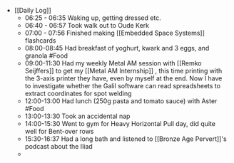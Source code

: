 - [[Daily Log]]
	- 06:25 - 06:35 Waking up, getting dressed etc.
	- 06:40 - 06:57 Took walk out to Oude Kerk
	- 07:00 - 07:56 Finished making [[Embedded Space Systems]] flashcards
	- 08:00-08:45 Had breakfast of yoghurt, kwark and 3 eggs, and granola #Food
	- 09:00-11:30 Had my weekly Metal AM session with [[Remko Seijffers]] to get my [[Metal AM Internship]] , this time printing with the 3-axis printer they have, even by myself at the end. Now I have to investigate whether the Galil software can read spreadsheets to extract coordinates for spot welding
	- 12:00-13:00 Had lunch (250g pasta and tomato sauce) with Aster #Food
	- 13:00-13:30 Took an accidental nap
	- 14:00-15:30 Went to gym for Heavy Horizontal Pull day, did quite well for Bent-over rows
	- 15:30-16:37 Had a long bath and listened to [[Bronze Age Pervert]]'s podcast about the Iliad
	-